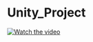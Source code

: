 # Unity_Project
[![Watch the video](https://i.ytimg.com/vi/1BVbqHLKkmM/0.png)](https://youtu.be/1BVbqHLKkmM)
